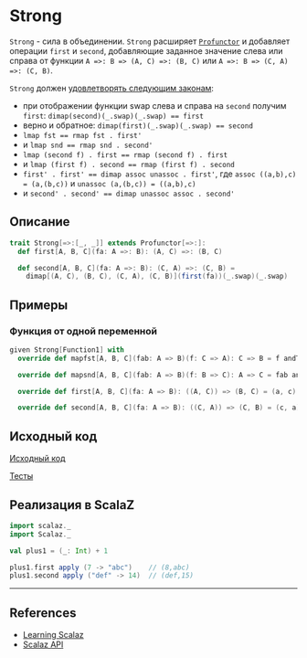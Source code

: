 # Strong

`Strong` - сила в объединении. `Strong` расширяет [`Profunctor`](profunctor) и добавляет операции `first` и `second`,
добавляющие заданное значение слева или справа от функции 
`A =>: B => (A, C) =>: (B, C)` или `A =>: B => (C, A) =>: (C, B)`.

`Strong` должен [удовлетворять следующим законам](https://gitflic.ru/project/artemkorsakov/scalabook/blob?file=examples%2Fsrc%2Ftest%2Fscala%2Ftypeclass%2Farrow%2FStrongLaw.scala):
- при отображении функции swap слева и справа на `second` получим `first`: `dimap(second)(_.swap)(_.swap) == first`
- верно и обратное: `dimap(first)(_.swap)(_.swap) == second`
- `lmap fst == rmap fst . first'`
- и `lmap snd == rmap snd . second'`
- `lmap (second f) . first == rmap (second f) . first`
- и `lmap (first f) . second == rmap (first f) . second`
- `first' . first' == dimap assoc unassoc . first'`, где `assoc ((a,b),c) = (a,(b,c))` и `unassoc (a,(b,c)) = ((a,b),c)`
- и `second' . second' == dimap unassoc assoc . second'`


## Описание

```scala
trait Strong[=>:[_, _]] extends Profunctor[=>:]:
  def first[A, B, C](fa: A =>: B): (A, C) =>: (B, C)

  def second[A, B, C](fa: A =>: B): (C, A) =>: (C, B) =
    dimap[(A, C), (B, C), (C, A), (C, B)](first(fa))(_.swap)(_.swap)
```

## Примеры

### Функция от одной переменной

```scala
given Strong[Function1] with
  override def mapfst[A, B, C](fab: A => B)(f: C => A): C => B = f andThen fab

  override def mapsnd[A, B, C](fab: A => B)(f: B => C): A => C = fab andThen f

  override def first[A, B, C](fa: A => B): ((A, C)) => (B, C) = (a, c) => (fa(a), c)

  override def second[A, B, C](fa: A => B): ((C, A)) => (C, B) = (c, a) => (c, fa(a))
```

## Исходный код

[Исходный код](https://gitflic.ru/project/artemkorsakov/scalabook/blob?file=examples%2Fsrc%2Fmain%2Fscala%2Ftypeclass%2Farrow%2FStrong.scala&plain=1)

[Тесты](https://gitflic.ru/project/artemkorsakov/scalabook/blob?file=examples%2Fsrc%2Ftest%2Fscala%2Ftypeclass%2Farrow%2FStrongSuite.scala)


## Реализация в ScalaZ

```scala
import scalaz._
import Scalaz._

val plus1 = (_: Int) + 1

plus1.first apply (7 -> "abc")    // (8,abc)
plus1.second apply ("def" -> 14)  // (def,15)
```


---

## References

- [Learning Scalaz](http://eed3si9n.com/learning-scalaz/Arrow.html)
- [Scalaz API](https://javadoc.io/doc/org.scalaz/scalaz-core_3/7.3.6/scalaz/Strong.html)
